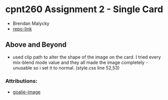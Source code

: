 # cpnt260 Assignment 2 - Single Card

- Brendan Malycky
- [repo-link](https://brendanm403.github.io/cpnt260-a2/)

## Above and Beyond

- used clip path to alter the shape of the image on the card. I tried every mix-blend mode value and they all made the image completely - unusable so i set it to normal. (style.css line 52,53)

### Attributions:

- [goalie-image](https://flamesmedia.ca/wp-content/uploads/2023/04/Wolf.jpg)
